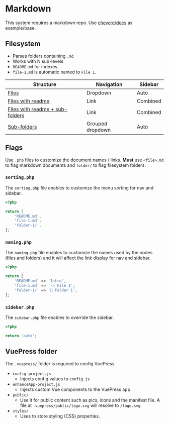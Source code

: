 # Markdown

This system requires a markdown repo. Use [chevere/docs](https://github.com/chevere/docs/) as example/base.

## Filesystem

* Parses folders containing `.md`
* Works with N sub-levels
* `README.md` for indexes.
* `file-1.md` is automatic named to `File 1`.

| Structure                                                                          | Navigation       | Sidebar  |
| ---------------------------------------------------------------------------------- | ---------------- | -------- |
| [Files](tests/_resources/docs/files/)                                              | Dropdown         | Auto     |
| [Files with readme](tests/_resources/docs/files-readme/)                           | Link             | Combined |
| [Files with readme + sub-folders](tests/_resources/docs/files-readme-sub-folders/) | Link             | Combined |
| [Sub-folders](tests/_resources/docs/sub-folders/)                                  | Grouped dropdown | Auto     |

## Flags

Use `.php` files to customize the document names / links. **Must** use `<file>.md` to flag markdown documents and `folder/` to flag filesystem folders.

### `sorting.php`

The `sorting.php` file enables to customize the menu sorting for nav and sidebar.

```php
<?php

return [
    'README.md',
    'file-1.md',
    'folder-1/',
];
```

### `naming.php`

The `naming.php` file enables to customize the names used by the nodes (files and folders) and it will affect the link display for nav and sidebar.

```php
<?php

return [
    'README.md' => 'Intro',
    'file-1.md' => '-> File 1',
    'folder-1/' => '📁 Folder 1',
];
```

### `sidebar.php`

The `sidebar.php` file enables to override the sidebar.

```php
<?php

return 'auto';
```

## VuePress folder

The `.vuepress/` folder is required to config VuePress.

* `config-project.js`
  * Injects config values to `config.js`
* `enhanceApp-project.js`
  * Injects custom Vue components to the VuePress app
* `public/`
  * Use it for public content such as pics, icons and the manifest file. A file at `.vuepress/public/logo.svg` will resolve to `/logo.svg`
* `styles/`
  * Uses to store styling (CSS) properties.
